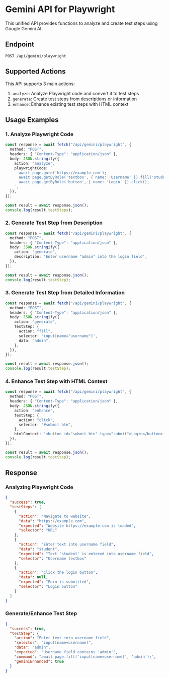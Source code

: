 # Gemini API for Playwright

This unified API provides functions to analyze and create test steps using Google Gemini AI.

## Endpoint

```
POST /api/gemini/playwright
```

## Supported Actions

This API supports 3 main actions:

1. `analyze`: Analyze Playwright code and convert it to test steps
2. `generate`: Create test steps from descriptions or information
3. `enhance`: Enhance existing test steps with HTML context

## Usage Examples

### 1. Analyze Playwright Code

```typescript
const response = await fetch("/api/gemini/playwright", {
  method: "POST",
  headers: { "Content-Type": "application/json" },
  body: JSON.stringify({
    action: "analyze",
    playwrightCode: `
      await page.goto('https://example.com');
      await page.getByRole('textbox', { name: 'Username' }).fill('student');
      await page.getByRole('button', { name: 'Login' }).click();
    `,
  }),
});

const result = await response.json();
console.log(result.testSteps);
```

### 2. Generate Test Step from Description

```typescript
const response = await fetch("/api/gemini/playwright", {
  method: "POST",
  headers: { "Content-Type": "application/json" },
  body: JSON.stringify({
    action: "generate",
    description: 'Enter username "admin" into the login field',
  }),
});

const result = await response.json();
console.log(result.testStep);
```

### 3. Generate Test Step from Detailed Information

```typescript
const response = await fetch("/api/gemini/playwright", {
  method: "POST",
  headers: { "Content-Type": "application/json" },
  body: JSON.stringify({
    action: "generate",
    testStep: {
      action: "fill",
      selector: 'input[name="username"]',
      data: "admin",
    },
  }),
});

const result = await response.json();
console.log(result.testStep);
```

### 4. Enhance Test Step with HTML Context

```typescript
const response = await fetch("/api/gemini/playwright", {
  method: "POST",
  headers: { "Content-Type": "application/json" },
  body: JSON.stringify({
    action: "enhance",
    testStep: {
      action: "click",
      selector: "#submit-btn",
    },
    htmlContext: '<button id="submit-btn" type="submit">Login</button>',
  }),
});

const result = await response.json();
console.log(result.testStep);
```

## Response

### Analyzing Playwright Code

```json
{
  "success": true,
  "testSteps": [
    {
      "action": "Navigate to website",
      "data": "https://example.com",
      "expected": "Website https://example.com is loaded",
      "selector": "URL"
    },
    {
      "action": "Enter text into username field",
      "data": "student",
      "expected": "Text 'student' is entered into username field",
      "selector": "Username textbox"
    },
    {
      "action": "Click the login button",
      "data": null,
      "expected": "Form is submitted",
      "selector": "Login button"
    }
  ]
}
```

### Generate/Enhance Test Step

```json
{
  "success": true,
  "testStep": {
    "action": "Enter text into username field",
    "selector": "input[name=username]",
    "data": "admin",
    "expected": "Username field contains 'admin'",
    "command": "await page.fill('input[name=username]', 'admin');",
    "geminiEnhanced": true
  }
}
```
